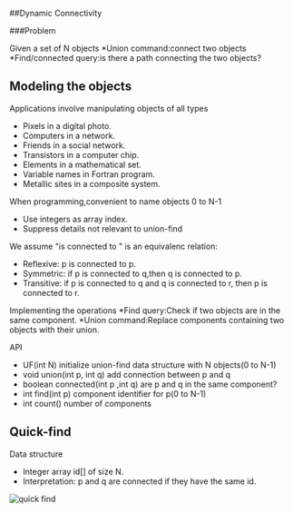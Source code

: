 ##Dynamic Connectivity

###Problem

Given a set of N objects
*Union command:connect two objects
*Find/connected query:is there a path connecting the two objects?

## Modeling the objects

Applications involve manipulating objects of all types
* Pixels in a digital photo.
* Computers in a network.
* Friends in a social network.
* Transistors in a computer chip.
* Elements in a mathematical set.
* Variable names in Fortran program.
* Metallic sites in a composite system.

When programming,convenient to name objects 0 to N-1
* Use integers as array index.
* Suppress details not relevant to union-find

We assume "is connected to " is an equivalenc relation:
* Reflexive: p is connected to p.
* Symmetric: if p is connected to q,then q is connected to p.
* Transitive: if p is connected to q and q is connected to r,
  then p is connected to r.

 Implementing the operations
 *Find query:Check if two objects are in the same component.
 *Union command:Replace components containing two objects with their union.


 API
 * UF(int N) initialize union-find data structure with N objects(0 to N-1)
 * void union(int p, int q) add connection between p and q
 * boolean connected(int p ,int q) are p and q in the same component?
 * int find(int p) component identifier for p(0 to N-1)
 * int count() number of components

 ## Quick-find

 Data structure
 * Integer array id[] of size N.
 * Interpretation: p and q are connected if they have the same id.

 ![quick find](Alogorithm/pics/quick-find-1.jpg)

